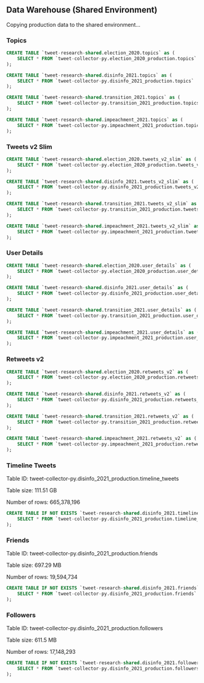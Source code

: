 
## Data Warehouse (Shared Environment)

Copying production data to the shared environment...



### Topics

```sql
CREATE TABLE `tweet-research-shared.election_2020.topics` as (
    SELECT * FROM `tweet-collector-py.election_2020_production.topics`
);

CREATE TABLE `tweet-research-shared.disinfo_2021.topics` as (
    SELECT * FROM `tweet-collector-py.disinfo_2021_production.topics`
);

CREATE TABLE `tweet-research-shared.transition_2021.topics` as (
    SELECT * FROM `tweet-collector-py.transition_2021_production.topics`
);

CREATE TABLE `tweet-research-shared.impeachment_2021.topics` as (
    SELECT * FROM `tweet-collector-py.impeachment_2021_production.topics`
);
```





### Tweets v2 Slim

```sql
CREATE TABLE `tweet-research-shared.election_2020.tweets_v2_slim` as (
    SELECT * FROM `tweet-collector-py.election_2020_production.tweets_v2_slim`
);

CREATE TABLE `tweet-research-shared.disinfo_2021.tweets_v2_slim` as (
    SELECT * FROM `tweet-collector-py.disinfo_2021_production.tweets_v2_slim`
);

CREATE TABLE `tweet-research-shared.transition_2021.tweets_v2_slim` as (
    SELECT * FROM `tweet-collector-py.transition_2021_production.tweets_v2_slim`
);

CREATE TABLE `tweet-research-shared.impeachment_2021.tweets_v2_slim` as (
    SELECT * FROM `tweet-collector-py.impeachment_2021_production.tweets_v2_slim`
);
```

### User Details

```sql
CREATE TABLE `tweet-research-shared.election_2020.user_details` as (
    SELECT * FROM `tweet-collector-py.election_2020_production.user_details`
);

CREATE TABLE `tweet-research-shared.disinfo_2021.user_details` as (
    SELECT * FROM `tweet-collector-py.disinfo_2021_production.user_details`
);

CREATE TABLE `tweet-research-shared.transition_2021.user_details` as (
    SELECT * FROM `tweet-collector-py.transition_2021_production.user_details`
);

CREATE TABLE `tweet-research-shared.impeachment_2021.user_details` as (
    SELECT * FROM `tweet-collector-py.impeachment_2021_production.user_details`
);
```

### Retweets v2

```sql
CREATE TABLE `tweet-research-shared.election_2020.retweets_v2` as (
    SELECT * FROM `tweet-collector-py.election_2020_production.retweets_v2`
);

CREATE TABLE `tweet-research-shared.disinfo_2021.retweets_v2` as (
    SELECT * FROM `tweet-collector-py.disinfo_2021_production.retweets_v2`
);

CREATE TABLE `tweet-research-shared.transition_2021.retweets_v2` as (
    SELECT * FROM `tweet-collector-py.transition_2021_production.retweets_v2`
);

CREATE TABLE `tweet-research-shared.impeachment_2021.retweets_v2` as (
    SELECT * FROM `tweet-collector-py.impeachment_2021_production.retweets_v2`
);
```






### Timeline Tweets

Table ID: tweet-collector-py.disinfo_2021_production.timeline_tweets

Table size: 111.51 GB

Number of rows: 665,378,196

```sql
CREATE TABLE IF NOT EXISTS `tweet-research-shared.disinfo_2021.timeline_tweets` as (
    SELECT * FROM `tweet-collector-py.disinfo_2021_production.timeline_tweets`
);
```

### Friends

Table ID: tweet-collector-py.disinfo_2021_production.friends

Table size: 697.29 MB

Number of rows: 19,594,734

```sql
CREATE TABLE IF NOT EXISTS `tweet-research-shared.disinfo_2021.friends` as (
    SELECT * FROM `tweet-collector-py.disinfo_2021_production.friends`
);
```

### Followers

Table ID:
 tweet-collector-py.disinfo_2021_production.followers

Table size:
 611.5 MB

Number of rows:
 17,148,293

```sql
CREATE TABLE IF NOT EXISTS `tweet-research-shared.disinfo_2021.followers` as (
    SELECT * FROM `tweet-collector-py.disinfo_2021_production.followers`
);
```
